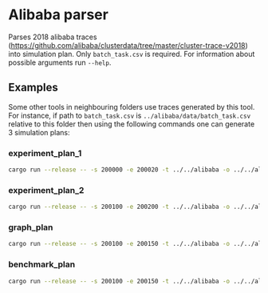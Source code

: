 # Alibaba parser

Parses 2018 alibaba traces (https://github.com/alibaba/clusterdata/tree/master/cluster-trace-v2018) into simulation plan. Only `batch_task.csv` is required. For information about possible arguments run `--help`.

## Examples

Some other tools in neighbouring folders use traces generated by this tool. For instance, if path to `batch_task.csv` is `../alibaba/data/batch_task.csv` relative to this folder then using the following commands one can generate 3 simulation plans:

### experiment_plan_1
```sh
cargo run --release -- -s 200000 -e 200020 -t ../../alibaba -o ../../alibaba/experiment_plan_1 --min-tasks-in-job 1 --initial-data-size-from 200 --initial-data-size-to 400 --flops-per-byte-from 0.2 --flops-per-byte-to 0.5 --cpu-multiplier 8 --mem-multiplier 12800000 --upload-job-inputs-in-advance
```

### experiment_plan_2
```sh
cargo run --release -- -s 200100 -e 200200 -t ../../alibaba -o ../../alibaba/experiment_plan_2 --min-tasks-in-job 1 --initial-data-size-from 0.5 --initial-data-size-to 1 --flops-per-byte-from 0.05 --flops-per-byte-to 0.1 --cpu-multiplier 8 --mem-multiplier 12800000 --instances-multiplier-from 20 --instances-multiplier-to 20
```

### graph_plan
```sh
cargo run --release -- -s 200100 -e 200150 -t ../../alibaba -o ../../alibaba/graph_plan --min-tasks-in-job 1 --initial-data-size-from 0.5 --initial-data-size-to 1 --flops-per-byte-from 0.25 --flops-per-byte-to 0.5 --cpu-multiplier 8 --mem-multiplier 12800000 --instances-multiplier-from 40 --instances-multiplier-to 40
```

### benchmark_plan
```sh
cargo run --release -- -s 200100 -e 200150 -t ../../alibaba -o ../../alibaba/benchmark_plan --min-tasks-in-job 1 --initial-data-size-from 0.5 --initial-data-size-to 1 --flops-per-byte-from 0.25 --flops-per-byte-to 0.5 --cpu-multiplier 8 --mem-multiplier 12800000 --instances-multiplier-from 500 --instances-multiplier-to 500
```
